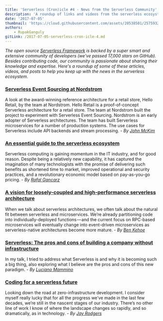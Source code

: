```yaml
---
title: 'Serverless (Cron)icle #4 - News from the Serverless Community'
description: 'A roundup of links and videos from the serverless ecosystem that caught our attention this week.'
date: '2017-07-05'
thumbnail: 'https://cloud.githubusercontent.com/assets/20538501/25759320/8bb86c20-3197-11e7-8d3d-5479c197c049.png'
authors:
    - RupakGanguly
gitLink: /2017-07-05-serverless-cron-icle-4.md
---
```


*The open source [Serverless Framework](https://github.com/serverless/serverless) is backed by a super smart and extensive community of developers (we've passed 17,000 stars on GitHub). Besides contributing code, our community is passionate about sharing their knowledge and expertise. Here's a roundup of some of these articles, videos, and posts to help you keep up with the news in the serverless ecosystem.*

### [Serverless Event Sourcing at Nordstrom](https://read.acloud.guru/serverless-event-sourcing-at-nordstrom-ea69bd8fb7cc)
A look at the award-winning reference architecture for a retail store, Hello Retail, by the team at Nordstrom. Hello Retail is a proof-of-concept Serverless architecture for a retail store. The team at Nordstrom built the project to experiment with Serverless Event Sourcing. Nordstrom is an early adopter of Serverless architectures. The team has built Serverless microservices for a number of production systems. The use cases for Serverless include API backends and stream processing. - *By [John McKim](https://read.acloud.guru/@johncmckim)*

### [An essential guide to the serverless ecosystem](https://techbeacon.com/essential-guide-serverless-ecosystem)
Serverless computing is gaining momentum in the IT industry, and for good reason. Despite being a relatively new capability, it has captured the imagination of many technologists with the promise of delivering such benefits as shortened time to market, improved operational and security practices, and a revolutionary economic model based on pay-as-you-go pricing. - *By [Rafal Gancarz](https://techbeacon.com/contributors/rafal-gancarz)*

### [A vision for loosely-coupled and high-performance serverless architecture](https://read.acloud.guru/a-vision-for-loosely-coupled-high-performance-serverless-architecture-f35c1fd68e9d)
When we talk about serverless architectures, we often talk about the natural fit between serverless and microservices. We’re already partitioning code into individually-deployed functions — and the current focus on RPC-based microservices will eventually change into event-driven microservices as serverless-native architectures become more mature. - *By [Ben Kehoe](https://read.acloud.guru/@ben11kehoe)*

### [Serverless: The pros and cons of building a company without infrastructure](http://loige.co/my-serverless-talk-at-shift-conference-in-split/)
In my talk, I tried to address what Serverless is and why it is becoming such a big thing, also exploring what I believe are the pros and cons of this new paradigm. - *By [Luciano Mammino](http://loige.co/author/luciano-mammino/)*

### [Coding for a serverless future](https://headmelted.com/coding-for-a-serverless-future-f34ae86c6c2)
Looking down the road at zero-infrastructure development. I consider myself really lucky that for all the progress we’ve made in the last few decades, we’re still in the nascent stages of our industry. There’s no other line of work I know of where the landscape changes so rapidly, and so dramatically, as in technology. - *By [Jay Rodgers](https://headmelted.com/@headmelted)*
